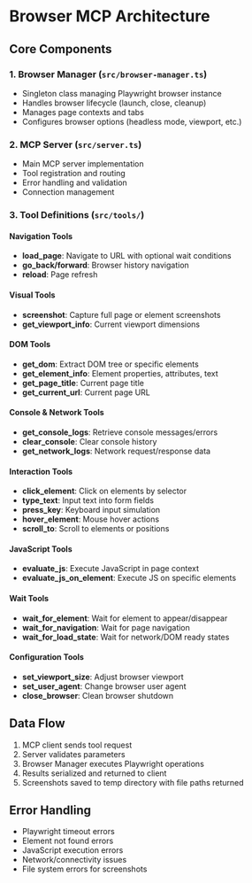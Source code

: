 # Browser MCP Architecture

## Core Components

### 1. Browser Manager (`src/browser-manager.ts`)
- Singleton class managing Playwright browser instance
- Handles browser lifecycle (launch, close, cleanup)
- Manages page contexts and tabs
- Configures browser options (headless mode, viewport, etc.)

### 2. MCP Server (`src/server.ts`)
- Main MCP server implementation
- Tool registration and routing
- Error handling and validation
- Connection management

### 3. Tool Definitions (`src/tools/`)

#### Navigation Tools
- **load_page**: Navigate to URL with optional wait conditions
- **go_back/forward**: Browser history navigation
- **reload**: Page refresh

#### Visual Tools  
- **screenshot**: Capture full page or element screenshots
- **get_viewport_info**: Current viewport dimensions

#### DOM Tools
- **get_dom**: Extract DOM tree or specific elements
- **get_element_info**: Element properties, attributes, text
- **get_page_title**: Current page title
- **get_current_url**: Current page URL

#### Console & Network Tools
- **get_console_logs**: Retrieve console messages/errors
- **clear_console**: Clear console history
- **get_network_logs**: Network request/response data

#### Interaction Tools
- **click_element**: Click on elements by selector
- **type_text**: Input text into form fields
- **press_key**: Keyboard input simulation
- **hover_element**: Mouse hover actions
- **scroll_to**: Scroll to elements or positions

#### JavaScript Tools
- **evaluate_js**: Execute JavaScript in page context
- **evaluate_js_on_element**: Execute JS on specific elements

#### Wait Tools
- **wait_for_element**: Wait for element to appear/disappear
- **wait_for_navigation**: Wait for page navigation
- **wait_for_load_state**: Wait for network/DOM ready states

#### Configuration Tools
- **set_viewport_size**: Adjust browser viewport
- **set_user_agent**: Change browser user agent
- **close_browser**: Clean browser shutdown

## Data Flow
1. MCP client sends tool request
2. Server validates parameters
3. Browser Manager executes Playwright operations
4. Results serialized and returned to client
5. Screenshots saved to temp directory with file paths returned

## Error Handling
- Playwright timeout errors
- Element not found errors
- JavaScript execution errors
- Network/connectivity issues
- File system errors for screenshots